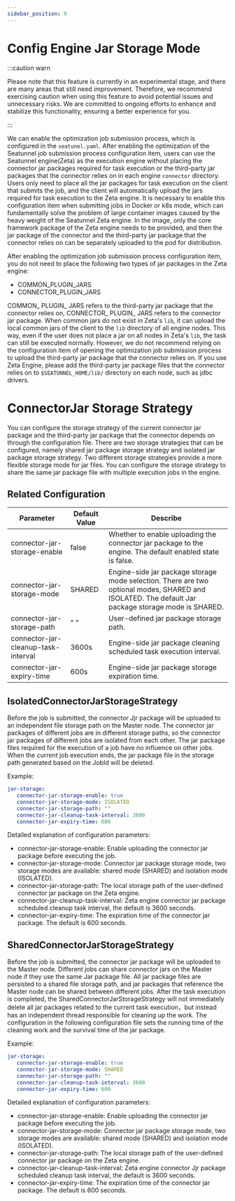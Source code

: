 ```yaml
---
sidebar_position: 9
---
```


# Config Engine Jar Storage Mode

:::caution warn

Please note that this feature is currently in an experimental stage, and there are many areas that still need improvement. Therefore, we recommend exercising caution when using this feature to avoid potential issues and unnecessary risks.
We are committed to ongoing efforts to enhance and stabilize this functionality, ensuring a better experience for you.

:::

We can enable the optimization job submission process, which is configured in the `seatunel.yaml`. After enabling the optimization of the Seatunnel job submission process configuration item,
users can use the Seatunnel engine(Zeta) as the execution engine without placing the connector jar packages required for task execution or the third-party jar packages that the connector relies on in each engine `connector` directory.
Users only need to place all the jar packages for task execution on the client that submits the job, and the client will automatically upload the jars required for task execution to the Zeta engine. It is necessary to enable this configuration item when submitting jobs in Docker or k8s mode,
which can fundamentally solve the problem of large container images caused by the heavy weight of the Seatunnel Zeta engine. In the image, only the core framework package of the Zeta engine needs to be provided,
and then the jar package of the connector and the third-party jar package that the connector relies on can be separately uploaded to the pod for distribution.

After enabling the optimization job submission process configuration item, you do not need to place the following two types of jar packages in the Zeta engine:
- COMMON_PLUGIN_JARS
- CONNECTOR_PLUGIN_JARS

COMMON_ PLUGIN_ JARS refers to the third-party jar package that the connector relies on, CONNECTOR_ PLUGIN_ JARS refers to the connector jar package.
When common jars do not exist in Zeta's `lib`, it can upload the local common jars of the client to the `lib` directory of all engine nodes.
This way, even if the user does not place a jar on all nodes in Zeta's `lib`, the task can still be executed normally.
However, we do not recommend relying on the configuration item of opening the optimization job submission process to upload the third-party jar package that the connector relies on.
If you use Zeta Engine, please add the third-party jar package files that the connector relies on to `$SEATUNNEL_HOME/lib/` directory on each node, such as jdbc drivers.

# ConnectorJar Storage Strategy

You can configure the storage strategy of the current connector jar package and the third-party jar package that the connector depends on through the configuration file.
There are two storage strategies that can be configured, namely shared jar package storage strategy and isolated jar package storage strategy.
Two different storage strategies provide a more flexible storage mode for jar files. You can configure the storage strategy to share the same jar package file with multiple execution jobs in the engine.

## Related Configuration

|              Parameter              | Default Value |                                                                      Describe                                                                      |
|-------------------------------------|---------------|----------------------------------------------------------------------------------------------------------------------------------------------------|
| connector-jar-storage-enable        | false         | Whether to enable uploading the connector jar package to the engine. The default enabled state is false.                                           |
| connector-jar-storage-mode          | SHARED        | Engine-side jar package storage mode selection. There are two optional modes, SHARED and ISOLATED. The default Jar package storage mode is SHARED. |
| connector-jar-storage-path          | " "           | User-defined jar package storage path.                                                                                                             |
| connector-jar-cleanup-task-interval | 3600s         | Engine-side jar package cleaning scheduled task execution interval.                                                                                |
| connector-jar-expiry-time           | 600s          | Engine-side jar package storage expiration time.                                                                                                   |

## IsolatedConnectorJarStorageStrategy

Before the job is submitted, the connector Jjr package will be uploaded to an independent file storage path on the Master node.
The connector jar packages of different jobs are in different storage paths, so the connector jar packages of different jobs are isolated from each other.
The jar package files required for the execution of a job have no influence on other jobs. When the current job execution ends, the jar package file in the storage path generated based on the JobId will be deleted.

Example:

```yaml
jar-storage:
   connector-jar-storage-enable: true
   connector-jar-storage-mode: ISOLATED
   connector-jar-storage-path: ""
   connector-jar-cleanup-task-interval: 3600
   connector-jar-expiry-time: 600
```

Detailed explanation of configuration parameters:
- connector-jar-storage-enable: Enable uploading the connector jar package before executing the job.
- connector-jar-storage-mode: Connector jar package storage mode, two storage modes are available: shared mode (SHARED) and isolation mode (ISOLATED).
- connector-jar-storage-path: The local storage path of the user-defined connector jar package on the Zeta engine.
- connector-jar-cleanup-task-interval: Zeta engine connector jar package scheduled cleanup task interval, the default is 3600 seconds.
- connector-jar-expiry-time: The expiration time of the connector jar package. The default is 600 seconds.

## SharedConnectorJarStorageStrategy

Before the job is submitted, the connector jar package will be uploaded to the Master node. Different jobs can share connector jars on the Master node if they use the same Jar package file.
All jar package files are persisted to a shared file storage path, and jar packages that reference the Master node can be shared between different jobs. After the task execution is completed,
the SharedConnectorJarStorageStrategy will not immediately delete all jar packages related to the current task execution，but instead has an independent thread responsible for cleaning up the work.
The configuration in the following configuration file sets the running time of the cleaning work and the survival time of the jar package.

Example:

```yaml
jar-storage:
   connector-jar-storage-enable: true
   connector-jar-storage-mode: SHARED
   connector-jar-storage-path: ""
   connector-jar-cleanup-task-interval: 3600
   connector-jar-expiry-time: 600
```

Detailed explanation of configuration parameters:
- connector-jar-storage-enable: Enable uploading the connector jar package before executing the job.
- connector-jar-storage-mode: Connector jar package storage mode, two storage modes are available: shared mode (SHARED) and isolation mode (ISOLATED).
- connector-jar-storage-path: The local storage path of the user-defined connector jar package on the Zeta engine.
- connector-jar-cleanup-task-interval: Zeta engine connector Jjr package scheduled cleanup task interval, the default is 3600 seconds.
- connector-jar-expiry-time: The expiration time of the connector jar package. The default is 600 seconds.

